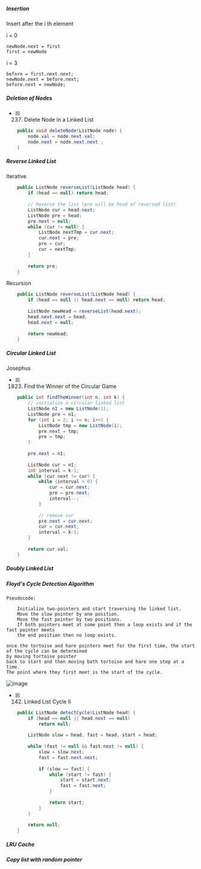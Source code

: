 ##### Insertion
Insert after the i th element

i = 0
```
newNode.next = first
first = newNode
```

i = 3
```
before = first.next.next;
newNode.next = before.next;
before.next = newNode;
```

##### Deletion of Nodes
- [x] 237. Delete Node in a Linked List
```java
    public void deleteNode(ListNode node) {
        node.val = node.next.val;
        node.next = node.next.next ;
    }
```

##### Reverse Linked List
Iterative
```java
    public ListNode reverseList(ListNode head) {
        if (head == null) return head;
        
        // Reverse the list (pre will be head of reversed list)
        ListNode cur = head.next;
        ListNode pre = head;
        pre.next = null;
        while (cur != null) {
            ListNode nextTmp = cur.next;
            cur.next = pre;
            pre = cur;
            cur = nextTmp;
        }
        
        return pre;
    }
```

Recursion
```java
    public ListNode reverseList(ListNode head) {
        if (head == null || head.next == null) return head;
        
        ListNode newHead = reverseList(head.next);
        head.next.next = head;
        head.next = null;
        
        return newHead;
    }
```

##### Circular Linked List
Josephus

- [x] 1823. Find the Winner of the Circular Game
```java
    public int findTheWinner(int n, int k) {
        // initialize a circular linked list
        ListNode n1 = new ListNode(1);
        ListNode pre = n1;
        for (int i = 2; i <= n; i++) {
            ListNode tmp = new ListNode(i);
            pre.next = tmp;        
            pre = tmp;
        }
        
        pre.next = n1;
        
        ListNode cur = n1;
        int interval = k-1;
        while (cur.next != cur) {
            while (interval > 0) {
                cur = cur.next;
                pre = pre.next;
                interval--;
            }
            
            // remove cur
            pre.next = cur.next;
            cur = cur.next;
            interval = k-1;
        }
        
        return cur.val;
    }   
```

##### Doubly Linked List

##### Floyd's Cycle Detection Algorithm
```
Pseudocode:

    Initialize two-pointers and start traversing the linked list.
    Move the slow pointer by one position.
    Move the fast pointer by two positions.
    If both pointers meet at some point then a loop exists and if the fast pointer meets 
    the end position then no loop exists.

once the tortoise and hare pointers meet for the first time, the start of the cycle can be determined 
by moving tortoise pointer 
back to start and then moving both tortoise and hare one step at a time. 
The point where they first meet is the start of the cycle.
```

![image](https://user-images.githubusercontent.com/62370578/180663967-8c26d835-1600-45b1-b4e5-c0a3c6c7d40d.png)

-[x] 142. Linked List Cycle II
```java
    public ListNode detectCycle(ListNode head) {
        if (head == null || head.next == null) 
            return null;
        
        ListNode slow = head, fast = head, start = head;
        
        while (fast != null && fast.next != null) {
            slow = slow.next;
            fast = fast.next.next;
            
            if (slow == fast) {
                while (start != fast) {
                    start = start.next;
                    fast = fast.next;
                }
                
                return start;
            }
        }
        
        return null;
    }
```

##### LRU Cache

##### Copy list with random pointer
